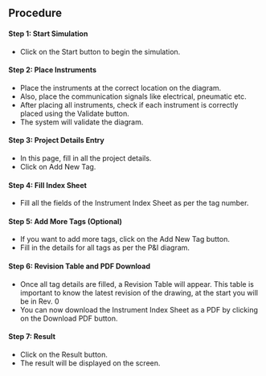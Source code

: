 ## Procedure

#### Step 1: Start Simulation
-	Click on the Start button to begin the simulation.

#### Step 2: Place Instruments
-	Place the instruments at the correct location on the diagram.
-	Also, place the communication signals like electrical, pneumatic etc.
-	After placing all instruments, check if each instrument is correctly placed using the Validate button.
-	The system will validate the diagram.

#### Step 3: Project Details Entry
-	In this page, fill in all the project details.
-	Click on Add New Tag.

#### Step 4: Fill Index Sheet
-	Fill all the fields of the Instrument Index Sheet as per the tag number.

#### Step 5: Add More Tags (Optional)
-	If you want to add more tags, click on the Add New Tag button.
-	Fill in the details for all tags as per the P&I diagram.

#### Step 6: Revision Table and PDF Download
-	Once all tag details are filled, a Revision Table will appear. This table is important to know the latest revision of the drawing, at the start you will be in Rev. 0
-	You can now download the Instrument Index Sheet as a PDF by clicking on the Download PDF button.

#### Step 7: Result
-	Click on the Result button.
-	The result will be displayed on the screen.

